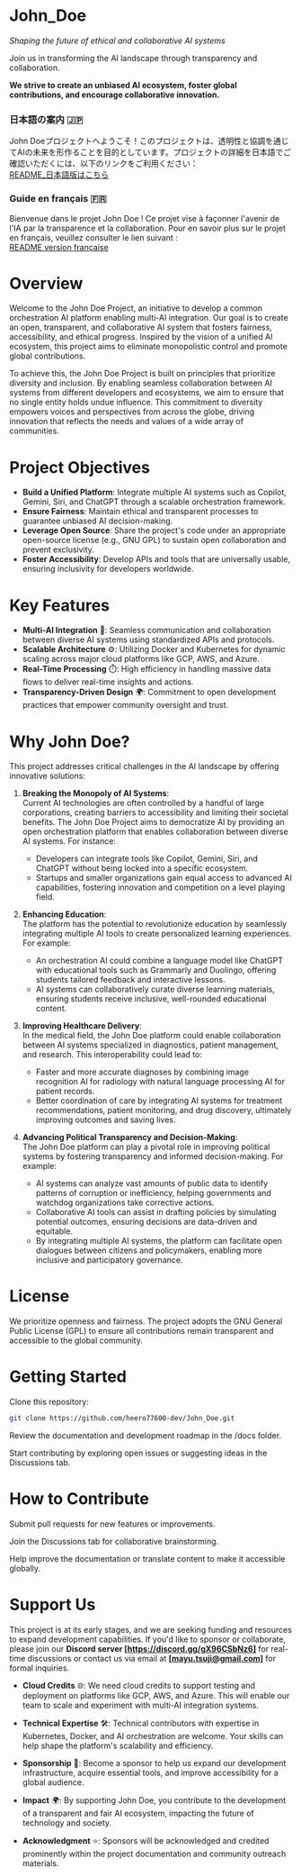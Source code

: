 # John_Doe
*Shaping the future of ethical and collaborative AI systems*

Join us in transforming the AI landscape through transparency and collaboration.

**We strive to create an unbiased AI ecosystem, foster global contributions, and encourage collaborative innovation.**

### **日本語の案内 🇯🇵**
John Doeプロジェクトへようこそ！このプロジェクトは、透明性と協調を通じてAIの未来を形作ることを目的としています。プロジェクトの詳細を日本語でご確認いただくには、以下のリンクをご利用ください：  
[README_日本語版はこちら](https://github.com/heero77600-dev/John_Doe/blob/main/readme_ja.md)

### **Guide en français 🇫🇷**
Bienvenue dans le projet John Doe ! Ce projet vise à façonner l'avenir de l'IA par la transparence et la collaboration. Pour en savoir plus sur le projet en français, veuillez consulter le lien suivant :  
[README version française](https://github.com/heero77600-dev/John_Doe/blob/main/readme_fr.md)


# **Overview**
Welcome to the John Doe Project, an initiative to develop a common orchestration AI platform enabling multi-AI integration. Our goal is to create an open, transparent, and collaborative AI system that fosters fairness, accessibility, and ethical progress. Inspired by the vision of a unified AI ecosystem, this project aims to eliminate monopolistic control and promote global contributions.

To achieve this, the John Doe Project is built on principles that prioritize diversity and inclusion. By enabling seamless collaboration between AI systems from different developers and ecosystems, we aim to ensure that no single entity holds undue influence. This commitment to diversity empowers voices and perspectives from across the globe, driving innovation that reflects the needs and values of a wide array of communities.


# Project Objectives
- **Build a Unified Platform**: Integrate multiple AI systems such as Copilot, Gemini, Siri, and ChatGPT through a scalable orchestration framework.
- **Ensure Fairness**: Maintain ethical and transparent processes to guarantee unbiased AI decision-making.
- **Leverage Open Source**: Share the project's code under an appropriate open-source license (e.g., GNU GPL) to sustain open collaboration and prevent exclusivity.
- **Foster Accessibility**: Develop APIs and tools that are universally usable, ensuring inclusivity for developers worldwide.


# Key Features
- **Multi-AI Integration** 🤖: Seamless communication and collaboration between diverse AI systems using standardized APIs and protocols.
- **Scalable Architecture** ⚙️: Utilizing Docker and Kubernetes for dynamic scaling across major cloud platforms like GCP, AWS, and Azure.
- **Real-Time Processing** ⏱️: High efficiency in handling massive data flows to deliver real-time insights and actions.
- **Transparency-Driven Design** 🌍: Commitment to open development practices that empower community oversight and trust.

# **Why John Doe?**
This project addresses critical challenges in the AI landscape by offering innovative solutions:

1. **Breaking the Monopoly of AI Systems**:  
   Current AI technologies are often controlled by a handful of large corporations, creating barriers to accessibility and limiting their societal benefits. The John Doe Project aims to democratize AI by providing an open orchestration platform that enables collaboration between diverse AI systems. For instance:
   - Developers can integrate tools like Copilot, Gemini, Siri, and ChatGPT without being locked into a specific ecosystem.
   - Startups and smaller organizations gain equal access to advanced AI capabilities, fostering innovation and competition on a level playing field.

2. **Enhancing Education**:  
   The platform has the potential to revolutionize education by seamlessly integrating multiple AI tools to create personalized learning experiences. For example:
   - An orchestration AI could combine a language model like ChatGPT with educational tools such as Grammarly and Duolingo, offering students tailored feedback and interactive lessons.
   - AI systems can collaboratively curate diverse learning materials, ensuring students receive inclusive, well-rounded educational content.

3. **Improving Healthcare Delivery**:  
   In the medical field, the John Doe platform could enable collaboration between AI systems specialized in diagnostics, patient management, and research. This interoperability could lead to:
   - Faster and more accurate diagnoses by combining image recognition AI for radiology with natural language processing AI for patient records.
   - Better coordination of care by integrating AI systems for treatment recommendations, patient monitoring, and drug discovery, ultimately improving outcomes and saving lives.

4. **Advancing Political Transparency and Decision-Making**:  
   The John Doe platform can play a pivotal role in improving political systems by fostering transparency and informed decision-making. For example:
   - AI systems can analyze vast amounts of public data to identify patterns of corruption or inefficiency, helping governments and watchdog organizations take corrective actions.
   - Collaborative AI tools can assist in drafting policies by simulating potential outcomes, ensuring decisions are data-driven and equitable.
   - By integrating multiple AI systems, the platform can facilitate open dialogues between citizens and policymakers, enabling more inclusive and participatory governance.

# License
We prioritize openness and fairness. The project adopts the GNU General Public License (GPL) to ensure all contributions remain transparent and accessible to the global community.

# Getting Started
Clone this repository:

```bash
git clone https://github.com/heero77600-dev/John_Doe.git
```
Review the documentation and development roadmap in the /docs folder.

Start contributing by exploring open issues or suggesting ideas in the Discussions tab.

# How to Contribute
Submit pull requests for new features or improvements.

Join the Discussions tab for collaborative brainstorming.

Help improve the documentation or translate content to make it accessible globally.

# Support Us
This project is at its early stages, and we are seeking funding and resources to expand development capabilities. If you'd like to sponsor or collaborate, please join our **Discord server [https://discord.gg/gX96CSbNz6]** for real-time discussions or contact us via email at **[mayu.tsuji@gmail.com]** for formal inquiries.

- **Cloud Credits** 🌐: We need cloud credits to support testing and deployment on platforms like GCP, AWS, and Azure. This will enable our team to scale and experiment with multi-AI integration systems.

- **Technical Expertise** 🛠️: Technical contributors with expertise in Kubernetes, Docker, and AI orchestration are welcome. Your skills can help shape the platform's scalability and efficiency.

- **Sponsorship** 🤝: Become a sponsor to help us expand our development infrastructure, acquire essential tools, and improve accessibility for a global audience.

- **Impact** 🌍: By supporting John Doe, you contribute to the development of a transparent and fair AI ecosystem, impacting the future of technology and society.

- **Acknowledgment** ⭐: Sponsors will be acknowledged and credited prominently within the project documentation and community outreach materials.
